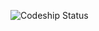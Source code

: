 ![Codeship Status](https://app.codeship.com/projects/17d14720-aad4-0135-dfbc-3e13f3f4b7f9/status?branch=master)